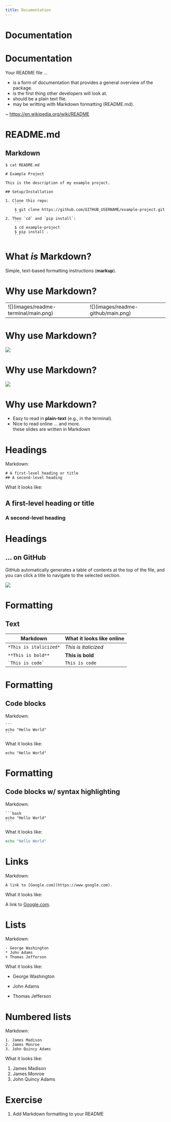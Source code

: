 ```yaml
---
title: Documentation
---
```


# Documentation

<!-- blank slide -->

# Documentation

Your README file ...

- is a form of documentation that provides a general overview of the package.
- is the first thing other developers will look at.
- should be a plain text file.
- may be writting with Markdown formatting (README.md).

~ <https://en.wikipedia.org/wiki/README>

# README.md
## Markdown

```
$ cat README.md
```

```text
# Example Project

This is the description of my example project.

## Setup/Installation

1. Clone this repo:
    ```
    $ git clone https://github.com/GITHUB_USERNAME/example-project.git
    ```
2. Then `cd` and `pip install`:
    ```
    $ cd example-project
    $ pip install .
    ```
```

# What *is* Markdown?

Simple, text-based formatting instructions (**markup**).

# Why use Markdown?

<table>
<tr>
<td>
![](images/readme-terminal/main.png)
</td>
<td>
![](images/readme-github/main.png)
</td>
</tr>
</table>

# Why use Markdown?

![](images/readme-terminal/main.png)


# Why use Markdown?

![](images/readme-github/main.png)


# Why use Markdown?

- Easy to read in **plain-text** (e.g., in the terminal).
- Nice to read online ... and more.
    <div class="footnote"> these slides are written in Markdown </div>

# Headings

Markdown:

```text
# A first-level heading or title
## A second-level heading
```

What it looks like:

<!-- example headings --> 

## A first-level heading or title

### A second-level heading

<!-- end of slide --> 

# Headings
## ... on GitHub


GitHub automatically generates a table of contents at the top of the file, and
you can click a title to navigate to the selected section.

![](https://docs.github.com/assets/cb-82878/mw-1440/images/help/repository/headings-toc.webp)

[headings]: https://docs.github.com/en/get-started/writing-on-github/getting-started-with-writing-and-formatting-on-github/basic-writing-and-formatting-syntax#headings


# Formatting
## Text

| Markdown               | What it looks like online |
| -                      | -                         |
| `*This is italicized*` | *This is italicized*      |
| `**This is bold**`     | **This is bold**          |
| `` `This is code` ``   | `This is code`            |


# Formatting
## Code blocks

Markdown: 

````text
```
echo "Hello World"
```
````

What it looks like:

```
echo "Hello World"
```


# Formatting
## Code blocks w/ syntax highlighting

Markdown: 

````text
```bash
echo "Hello World"
```
````

What it looks like:

```bash
echo "Hello World"
```

# Links

Markdown:

```text
A link to [Google.com](https://www.google.com).
```

What it looks like:

A link to [Google.com](https://www.google.com).


# Lists

Markdown:

```text
- George Washington
* John Adams
+ Thomas Jefferson
```

What it looks like:

- George Washington
* John Adams
+ Thomas Jefferson


# Numbered lists

Markdown:

```text
1. James Madison
2. James Monroe
3. John Quincy Adams
```

What it looks like:

1. James Madison
2. James Monroe
3. John Quincy Adams


# Exercise

1. Add Markdown formatting to your README




<!-- END -->
